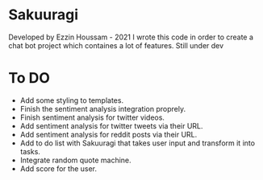 # Sakuuragi 

Developed by Ezzin Houssam - 2021
I wrote this code in order to create a chat bot project which containes a lot of features.
Still under dev

# To DO

- Add some styling to templates.
- Finish the sentiment analysis integration proprely.
- Finish sentiment analysis for twitter videos.
- Add sentiment analysis for twitter tweets via their URL.
- Add sentiment analysis for reddit posts via their URL.
- Add to do list with Sakuuragi that takes user input and transform it into tasks.
- Integrate random quote machine.
- Add score for the user.



